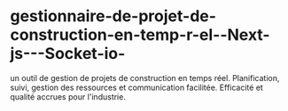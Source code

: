 # gestionnaire-de-projet-de-construction-en-temp-r-el--Next-js---Socket-io-
un outil de gestion de projets de construction en temps réel. Planification, suivi, gestion des ressources et communication facilitée. Efficacité et qualité accrues pour l'industrie.
